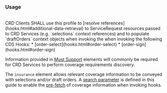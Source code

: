 <!--- Text entered into this file will appear at the top of the profiles page before the Formal Views of the profile content. -->

### Usage
<br/>
CRD Clients SHALL use this profile to [resolve references](hooks.html#additional-data-retrieval) to ServiceRequest resources passed to CRD Services (e.g. `selections` context references) and to populate `draftOrders` context objects when invoking the when invoking the following CDS Hooks:
* [order-select](hooks.html#order-select)
* [order-sign](hooks.html#order-sign)

Information provided in [Must Support]({{site.data.fhir.path}}profiling.html#mustsupport) elements will commonly be required for CRD Services to perform coverage requirements discovery.

The `insurance` element allows relevant coverage information to be conveyed with selections and/or draft orders.  A [search parameter](SearchParameter-servicerequest-insurance.html) is defined in this guide to enable the [pre-fetch](hooks.html#pre-fetch) of coverage information when invoking hooks.
<br/>
